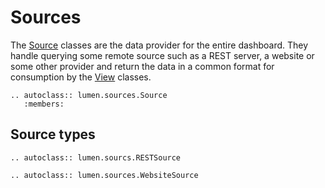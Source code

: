 # Sources

The [Source](lumen.sources.Source) classes are the data provider for
the entire dashboard. They handle querying some remote source such as
a REST server, a website or some other provider and return the data in
a common format for consumption by the [View](lumen.views.View)
classes.

```{eval-rst}
.. autoclass:: lumen.sources.Source
   :members:
```

## Source types

```{eval-rst}
.. autoclass:: lumen.sourcs.RESTSource
```

```{eval-rst}
.. autoclass:: lumen.sources.WebsiteSource
```
